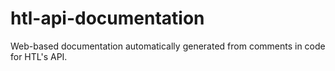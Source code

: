 # htl-api-documentation
Web-based documentation automatically generated from comments in code for HTL's API.
